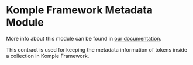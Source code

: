 # Komple Framework Metadata Module

More info about this module can be found in [our documentation](https://docs.komple.io/).

This contract is used for keeping the metadata information of tokens inside a collection in Komple Framework.
